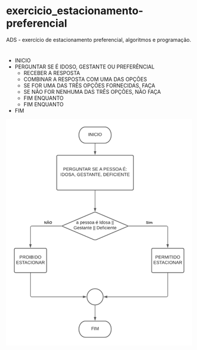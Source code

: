 # exercicio_estacionamento-preferencial
ADS - exercício de estacionamento preferencial, algoritmos e programação.
#
- INICIO
 - PERGUNTAR SE É IDOSO, GESTANTE OU PREFERÊNCIAL
    - RECEBER A RESPOSTA
    - COMBINAR A RESPOSTA COM UMA DAS OPÇÕES
     - SE FOR UMA DAS TRÊS OPÇÕES FORNECIDAS, FAÇA
     - SE NÃO FOR NENHUMA DAS TRÊS OPÇÕES, NÃO FAÇA
    - FIM ENQUANTO 
   - FIM ENQUANTO
- FIM 















![isso é uma imagem](https://github.com/PabloRomeroDLM/exercicio_estacionamento-preferencial/blob/main/estacionamento.png)
